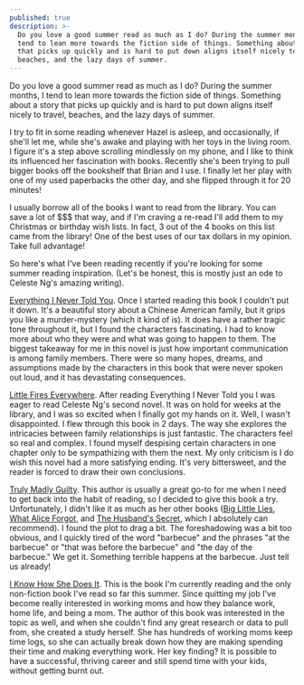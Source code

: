 ```yaml
---
published: true
description: >-
  Do you love a good summer read as much as I do? During the summer months, I
  tend to lean more towards the fiction side of things. Something about a story
  that picks up quickly and is hard to put down aligns itself nicely to travel,
  beaches, and the lazy days of summer.
---
```

Do you love a good summer read as much as I do? During the summer months, I tend to lean more towards the fiction side of things. Something about a story that picks up quickly and is hard to put down aligns itself nicely to travel, beaches, and the lazy days of summer. 

I try to fit in some reading whenever Hazel is asleep, and occasionally, if she'll let me, while she's awake and playing with her toys in the living room. I figure it's a step above scrolling mindlessly on my phone, and I like to think its influenced her fascination with books. Recently she's been trying to pull bigger books off the bookshelf that Brian and I use. I finally let her play with one of my used paperbacks the other day, and she flipped through it for 20 minutes!

I usually borrow all of the books I want to read from the library. You can save a lot of $$$ that way, and if I'm craving a re-read I'll add them to my Christmas or birthday wish lists. In fact, 3 out of the 4 books on this list came from the library! One of the best uses of our tax dollars in my opinion. Take full advantage! 

So here's what I've been reading recently if you're looking for some summer reading inspiration. (Let's be honest, this is mostly just an ode to Celeste Ng's amazing writing). 

[Everything I Never Told You](https://www.amazon.com/Everything-I-Never-Told-You/dp/0143127551). Once I started reading this book I couldn't put it down. It's a beautiful story about a Chinese American family, but it grips you like a murder-mystery (which it kind of is). It does have a rather tragic tone throughout it, but I found the characters fascinating. I had to know more about who they were and what was going to happen to them. The biggest takeaway for me in this novel is just how important communication is among family members. There were so many hopes, dreams, and assumptions made by the characters in this book that were never spoken out loud, and it has devastating consequences. 

[Little Fires Everywhere](https://www.amazon.com/Little-Fires-Everywhere-Random-House/dp/052549877X/ref=tmm_pap_swatch_0?_encoding=UTF8&qid=&sr=&dpID=51MXTPRL13L&preST=_SY291_BO1,204,203,200_QL40_&dpSrc=detail). After reading Everything I Never Told you I was eager to read Celeste Ng's second novel. It was on hold for weeks at the library, and I was so excited when I finally got my hands on it. Well, I wasn't disappointed. I flew through this book in 2 days. The way she explores the intricacies between family relationships is just fantastic. The characters feel so real and complex. I found myself despising certain characters in one chapter only to be sympathizing with them the next. My only criticism is I do wish this novel had a more satisfying ending. It's very bittersweet, and the reader is forced to draw their own conclusions. 

[Truly Madly Guilty](https://www.amazon.com/Truly-Madly-Guilty-Liane-Moriarty/dp/1250069807/ref=sr_1_1?s=books&ie=UTF8&qid=1534482042&sr=1-1&keywords=truly+madly+guilty). This author is usually a great go-to for me when I need to get back into the habit of reading, so I decided to give this book a try. Unfortunately, I didn't like it as much as her other books ([Big Little Lies](https://www.amazon.com/Big-Little-Lies-Liane-Moriarty/dp/0425274861/ref=sr_1_1?s=books&ie=UTF8&qid=1534482075&sr=1-1&keywords=big+little+lies), [What Alice Forgot](https://www.amazon.com/What-Alice-Forgot-Liane-Moriarty/dp/0425247449/ref=sr_1_1?s=books&ie=UTF8&qid=1534482093&sr=1-1&keywords=what+alice+forgot), and [The Husband's Secret](https://www.amazon.com/Husbands-Secret-Liane-Moriarty/dp/0451490045/ref=sr_1_1?s=books&ie=UTF8&qid=1534482114&sr=1-1&keywords=the+husbands+secret), which I absolutely can recommend). I found the plot to drag a bit. The foreshadowing was a bit too obvious, and I quickly tired of the word "barbecue" and the phrases "at the barbecue" or "that was before the barbecue" and "the day of the barbecue." We get it. Something terrible happens at the barbecue. Just tell us already! 

[I Know How She Does It](https://www.amazon.com/Know-How-She-Does-Successful/dp/0143109723/ref=tmm_pap_swatch_0?_encoding=UTF8&qid=1534482145&sr=1-1). This is the book I'm currently reading and the only non-fiction book I've read so far this summer. Since quitting my job I've become really interested in working moms and how they balance work, home life, and being a mom. The author of this book was interested in the topic as well, and when she couldn't find any great research or data to pull from, she created a study herself. She has hundreds of working moms keep time logs, so she can actually break down how they are making spending their time and making everything work. Her key finding? It is possible to have a successful, thriving career and still spend time with your kids, without getting burnt out.
